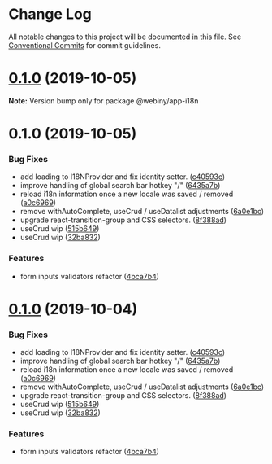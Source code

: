 # Change Log

All notable changes to this project will be documented in this file.
See [Conventional Commits](https://conventionalcommits.org) for commit guidelines.

<a name="0.1.0"></a>
# [0.1.0](https://github.com/webiny/webiny-js/compare/@webiny/app-i18n@0.1.0...@webiny/app-i18n@0.1.0) (2019-10-05)

**Note:** Version bump only for package @webiny/app-i18n





<a name="0.1.0"></a>
# 0.1.0 (2019-10-05)


### Bug Fixes

* add loading to I18NProvider and fix identity setter. ([c40593c](https://github.com/webiny/webiny-js/commit/c40593c))
* improve handling of global search bar hotkey "/" ([6435a7b](https://github.com/webiny/webiny-js/commit/6435a7b))
* reload i18n information once a new locale was saved / removed ([a0c6969](https://github.com/webiny/webiny-js/commit/a0c6969))
* remove withAutoComplete, useCrud / useDatalist adjustments ([6a0e1bc](https://github.com/webiny/webiny-js/commit/6a0e1bc))
* upgrade react-transition-group and CSS selectors. ([8f388ad](https://github.com/webiny/webiny-js/commit/8f388ad))
* useCrud wip ([515b649](https://github.com/webiny/webiny-js/commit/515b649))
* useCrud wip ([32ba832](https://github.com/webiny/webiny-js/commit/32ba832))


### Features

* form inputs validators refactor ([4bca7b4](https://github.com/webiny/webiny-js/commit/4bca7b4))





<a name="0.1.0"></a>
# [0.1.0](https://github.com/webiny/webiny-js/compare/@webiny/app-i18n@1.0.0-next.1...@webiny/app-i18n@0.1.0) (2019-10-04)


### Bug Fixes

* add loading to I18NProvider and fix identity setter. ([c40593c](https://github.com/webiny/webiny-js/commit/c40593c))
* improve handling of global search bar hotkey "/" ([6435a7b](https://github.com/webiny/webiny-js/commit/6435a7b))
* reload i18n information once a new locale was saved / removed ([a0c6969](https://github.com/webiny/webiny-js/commit/a0c6969))
* remove withAutoComplete, useCrud / useDatalist adjustments ([6a0e1bc](https://github.com/webiny/webiny-js/commit/6a0e1bc))
* upgrade react-transition-group and CSS selectors. ([8f388ad](https://github.com/webiny/webiny-js/commit/8f388ad))
* useCrud wip ([515b649](https://github.com/webiny/webiny-js/commit/515b649))
* useCrud wip ([32ba832](https://github.com/webiny/webiny-js/commit/32ba832))


### Features

* form inputs validators refactor ([4bca7b4](https://github.com/webiny/webiny-js/commit/4bca7b4))
